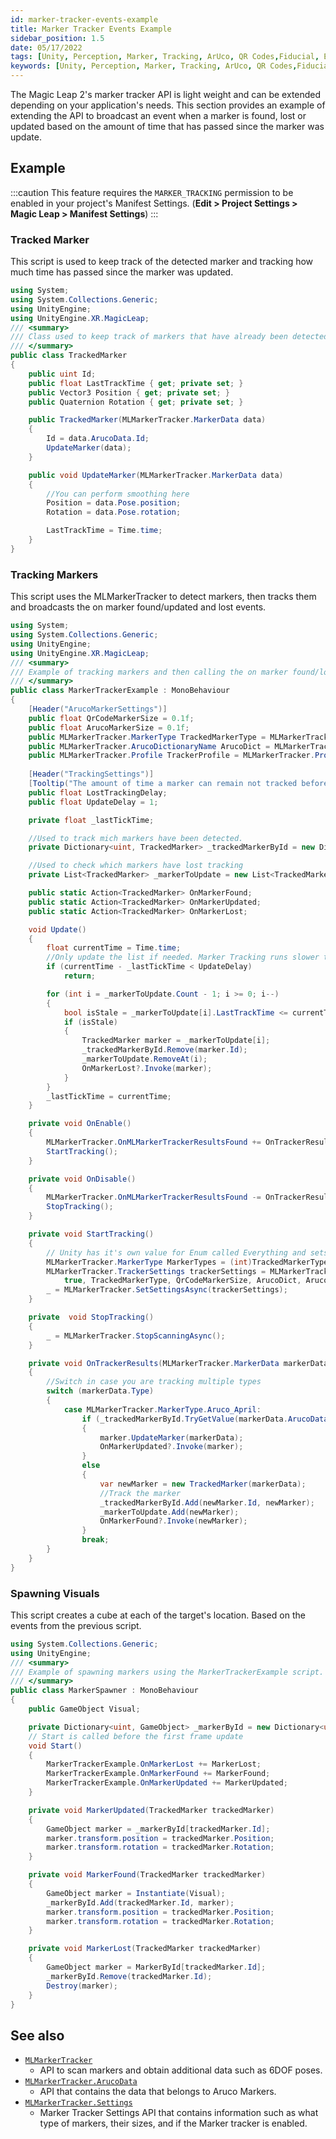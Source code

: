 ```yaml
---
id: marker-tracker-events-example
title: Marker Tracker Events Example
sidebar_position: 1.5
date: 05/17/2022
tags: [Unity, Perception, Marker, Tracking, ArUco, QR Codes,Fiducial, Example]
keywords: [Unity, Perception, Marker, Tracking, ArUco, QR Codes,Fiducial, Example]
---
```


The Magic Leap 2's marker tracker API is light weight and can be extended depending on your application's needs. This section provides an example of extending the API to broadcast an event when a marker is found, lost or updated based on the amount of time that has passed since the marker was update.

## Example

:::caution
This feature requires the `MARKER_TRACKING` permission to be enabled in your project's Manifest Settings. (**Edit > Project Settings > Magic Leap > Manifest Settings**)
:::

### Tracked Marker

This script is used to keep track of the detected marker and tracking how much time has passed since the marker was updated.

```csharp showLineNumbers
using System;
using System.Collections.Generic;
using UnityEngine;
using UnityEngine.XR.MagicLeap;
/// <summary>
/// Class used to keep track of markers that have already been detected.
/// </summary>
public class TrackedMarker
{
    public uint Id;
    public float LastTrackTime { get; private set; }
    public Vector3 Position { get; private set; }
    public Quaternion Rotation { get; private set; }

    public TrackedMarker(MLMarkerTracker.MarkerData data)
    {
        Id = data.ArucoData.Id;
        UpdateMarker(data);
    }

    public void UpdateMarker(MLMarkerTracker.MarkerData data)
    {
        //You can perform smoothing here
        Position = data.Pose.position;
        Rotation = data.Pose.rotation;

        LastTrackTime = Time.time;
    }
}

```

### Tracking Markers

This script uses the MLMarkerTracker to detect markers, then tracks them and broadcasts the on marker found/updated and lost events.

```csharp showLineNumbers
using System;
using System.Collections.Generic;
using UnityEngine;
using UnityEngine.XR.MagicLeap;
/// <summary>
/// Example of tracking markers and then calling the on marker found/lost/updated events.
/// </summary>
public class MarkerTrackerExample : MonoBehaviour
{
    [Header("ArucoMarkerSettings")]
    public float QrCodeMarkerSize = 0.1f;
    public float ArucoMarkerSize = 0.1f;
    public MLMarkerTracker.MarkerType TrackedMarkerType = MLMarkerTracker.MarkerType.Aruco_April;
    public MLMarkerTracker.ArucoDictionaryName ArucoDict = MLMarkerTracker.ArucoDictionaryName.DICT_5X5_50;
    public MLMarkerTracker.Profile TrackerProfile = MLMarkerTracker.Profile.Default;
    
    [Header("TrackingSettings")] 
    [Tooltip("The amount of time a marker can remain not tracked before being considered as lost.")]
    public float LostTrackingDelay;
    public float UpdateDelay = 1;

    private float _lastTickTime;

    //Used to track mich markers have been detected.
    private Dictionary<uint, TrackedMarker> _trackedMarkerById = new Dictionary<uint, TrackedMarker>();

    //Used to check which markers have lost tracking
    private List<TrackedMarker> _markerToUpdate = new List<TrackedMarker>();

    public static Action<TrackedMarker> OnMarkerFound;
    public static Action<TrackedMarker> OnMarkerUpdated;
    public static Action<TrackedMarker> OnMarkerLost;

    void Update()
    {
        float currentTime = Time.time;
        //Only update the list if needed. Marker Tracking runs slower than the update loop.
        if (currentTime - _lastTickTime < UpdateDelay)
            return;

        for (int i = _markerToUpdate.Count - 1; i >= 0; i--)
        {
            bool isStale = _markerToUpdate[i].LastTrackTime <= currentTime - LostTrackingDelay;
            if (isStale)
            {
                TrackedMarker marker = _markerToUpdate[i];
                _trackedMarkerById.Remove(marker.Id);
                _markerToUpdate.RemoveAt(i);
                OnMarkerLost?.Invoke(marker);
            }
        }
        _lastTickTime = currentTime;
    }

    private void OnEnable()
    {
        MLMarkerTracker.OnMLMarkerTrackerResultsFound += OnTrackerResults;
        StartTracking();
    }

    private void OnDisable()
    {
        MLMarkerTracker.OnMLMarkerTrackerResultsFound -= OnTrackerResults;
        StopTracking();
    }

    private void StartTracking()
    {
        // Unity has it's own value for Enum called Everything and sets it to -1
        MLMarkerTracker.MarkerType MarkerTypes = (int)TrackedMarkerType == -1 ? MLMarkerTracker.MarkerType.All : TrackedMarkerType;
        MLMarkerTracker.TrackerSettings trackerSettings = MLMarkerTracker.TrackerSettings.Create(
            true, TrackedMarkerType, QrCodeMarkerSize, ArucoDict, ArucoMarkerSize, TrackerProfile, default);
        _ = MLMarkerTracker.SetSettingsAsync(trackerSettings);
    }

    private  void StopTracking()
    {
        _ = MLMarkerTracker.StopScanningAsync();
    }

    private void OnTrackerResults(MLMarkerTracker.MarkerData markerData)
    {
        //Switch in case you are tracking multiple types
        switch (markerData.Type)
        {
            case MLMarkerTracker.MarkerType.Aruco_April:
                if (_trackedMarkerById.TryGetValue(markerData.ArucoData.Id, out TrackedMarker marker))
                {
                    marker.UpdateMarker(markerData);
                    OnMarkerUpdated?.Invoke(marker);
                }
                else
                {
                    var newMarker = new TrackedMarker(markerData);
                    //Track the marker
                    _trackedMarkerById.Add(newMarker.Id, newMarker);
                    _markerToUpdate.Add(newMarker);
                    OnMarkerFound?.Invoke(newMarker);
                }
                break;
        }
    }
}

```

### Spawning Visuals

This script  creates a cube at each of the target's location. Based on the events from the previous script.

```csharp showLineNumbers
using System.Collections.Generic;
using UnityEngine;
/// <summary>
/// Example of spawning markers using the MarkerTrackerExample script.
/// </summary>
public class MarkerSpawner : MonoBehaviour
{
    public GameObject Visual;

    private Dictionary<uint, GameObject> _markerById = new Dictionary<uint, GameObject>();
    // Start is called before the first frame update
    void Start()
    {
        MarkerTrackerExample.OnMarkerLost += MarkerLost;
        MarkerTrackerExample.OnMarkerFound += MarkerFound;
        MarkerTrackerExample.OnMarkerUpdated += MarkerUpdated;
    }

    private void MarkerUpdated(TrackedMarker trackedMarker)
    {
        GameObject marker = _markerById[trackedMarker.Id];
        marker.transform.position = trackedMarker.Position;
        marker.transform.rotation = trackedMarker.Rotation;
    }

    private void MarkerFound(TrackedMarker trackedMarker)
    {
        GameObject marker = Instantiate(Visual);
        _markerById.Add(trackedMarker.Id, marker);
        marker.transform.position = trackedMarker.Position;
        marker.transform.rotation = trackedMarker.Rotation;
    }

    private void MarkerLost(TrackedMarker trackedMarker)
    {
        GameObject marker = MarkerById[trackedMarker.Id];
        _markerById.Remove(trackedMarker.Id);
        Destroy(marker);
    }
}

```

## See also

- [`MLMarkerTracker`](/versioned_docs/version-31-Aug-2023/unity-api/api/UnityEngine.XR.MagicLeap/MLMarkerTracker/UnityEngine.XR.MagicLeap.MLMarkerTracker.md)
  - API to scan markers and obtain additional data such as 6DOF poses.
- [`MLMarkerTracker.ArucoData`](/versioned_docs/version-31-Aug-2023/unity-api/api/UnityEngine.XR.MagicLeap/MLMarkerTracker/UnityEngine.XR.MagicLeap.MLMarkerTracker.ArucoData.md)
  - API that contains the data that belongs to Aruco Markers.
- [`MLMarkerTracker.Settings`](/versioned_docs/version-31-Aug-2023/unity-api/api/UnityEngine.XR.MagicLeap/MLMarkerTracker/UnityEngine.XR.MagicLeap.MLMarkerTracker.Settings.md)
  - Marker Tracker Settings API that contains information such as what type of markers, their sizes, and if the Marker tracker is enabled.

